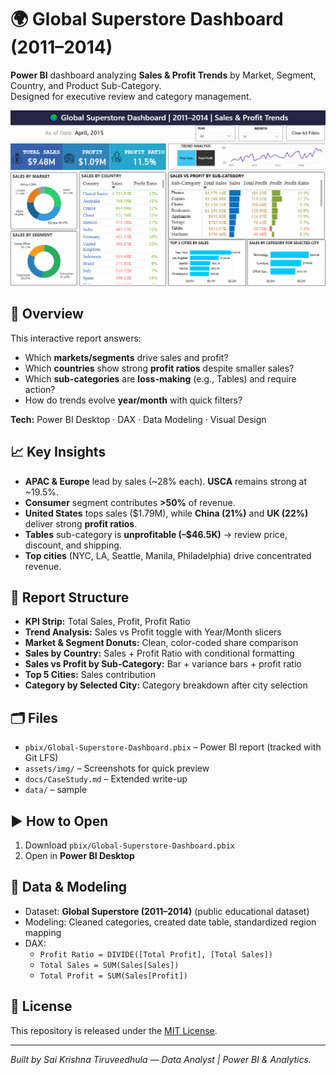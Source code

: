 # 🌍 Global Superstore Dashboard (2011–2014)

**Power BI** dashboard analyzing **Sales & Profit Trends** by Market, Segment, Country, and Product Sub-Category.  
Designed for executive review and category management.

![Dashboard Cover](assets/img/Global-Superstore-Dashboard-Overiew.png)

## 🔎 Overview
This interactive report answers:
- Which **markets/segments** drive sales and profit?
- Which **countries** show strong **profit ratios** despite smaller sales?
- Which **sub-categories** are **loss-making** (e.g., Tables) and require action?
- How do trends evolve **year/month** with quick filters?

**Tech:** Power BI Desktop · DAX · Data Modeling · Visual Design

## 📈 Key Insights
- **APAC & Europe** lead by sales (~28% each). **USCA** remains strong at ~19.5%.
- **Consumer** segment contributes **>50%** of revenue.
- **United States** tops sales ($1.79M), while **China (21%)** and **UK (22%)** deliver strong **profit ratios**.
- **Tables** sub-category is **unprofitable (–$46.5K)** → review price, discount, and shipping.
- **Top cities** (NYC, LA, Seattle, Manila, Philadelphia) drive concentrated revenue.

## 🧭 Report Structure
- **KPI Strip:** Total Sales, Profit, Profit Ratio
- **Trend Analysis:** Sales vs Profit toggle with Year/Month slicers
- **Market & Segment Donuts:** Clean, color-coded share comparison
- **Sales by Country:** Sales + Profit Ratio with conditional formatting
- **Sales vs Profit by Sub-Category:** Bar + variance bars + profit ratio
- **Top 5 Cities:** Sales contribution
- **Category by Selected City:** Category breakdown after city selection

## 🗂 Files
- `pbix/Global-Superstore-Dashboard.pbix` – Power BI report (tracked with Git LFS)
- `assets/img/` – Screenshots for quick preview
- `docs/CaseStudy.md` – Extended write-up
- `data/` – sample

## ▶️ How to Open
1. Download `pbix/Global-Superstore-Dashboard.pbix`
2. Open in **Power BI Desktop**

## 🧱 Data & Modeling
- Dataset: **Global Superstore (2011–2014)** (public educational dataset)
- Modeling: Cleaned categories, created date table, standardized region mapping
- DAX:
  - `Profit Ratio = DIVIDE([Total Profit], [Total Sales])`
  - `Total Sales = SUM(Sales[Sales])`
  - `Total Profit = SUM(Sales[Profit])`

## 📜 License
This repository is released under the [MIT License](LICENSE).

---

*Built by Sai Krishna Tiruveedhula — Data Analyst | Power BI & Analytics.*

